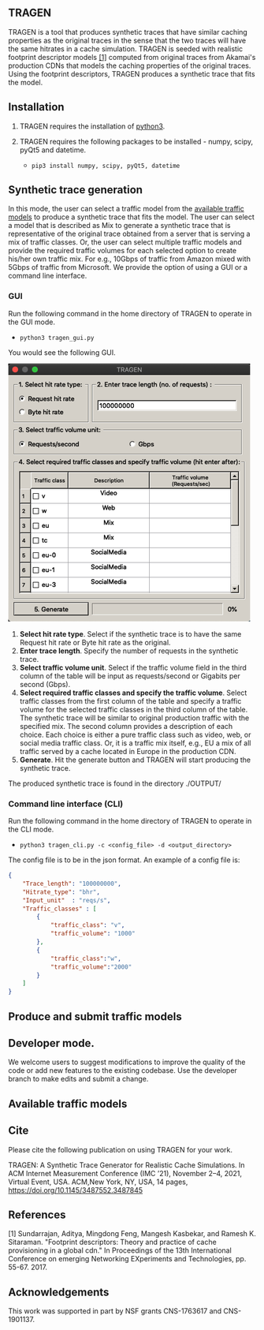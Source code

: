 ## TRAGEN

TRAGEN is a tool that produces synthetic traces that have similar caching properties as the original traces in the sense that the two traces will have the same hitrates in a cache simulation. TRAGEN is seeded with realistic footprint descriptor models [[1]](#1) computed from original traces from Akamai's production CDNs that models the caching properties of the original traces. Using the footprint descriptors, TRAGEN produces a synthetic trace that fits the model.

## Installation

1. TRAGEN requires the installation of [python3](https://www.python.org/downloads/).

2. TRAGEN requires the following packages to be installed - numpy, scipy, pyQt5 and datetime.
   * ``` pip3 install numpy, scipy, pyQt5, datetime ```

## Synthetic trace generation

In this mode, the user can select a traffic model from the [available traffic models](#available-traffic-models) to produce a synthetic trace that fits the model. The user can select a model that is described as Mix to generate a synthetic trace that is representative of the original trace obtained from a server that is serving a mix of traffic classes. Or, the user can select multiple traffic models and provide the required traffic volumes for each selected option to create his/her own traffic mix. For e.g., 10Gbps of traffic from Amazon mixed with 5Gbps of traffic from Microsoft. We provide the option of using a GUI or a command line interface.

### GUI

Run the following command in the home directory of TRAGEN to operate in the GUI mode.
   * ``` python3 tragen_gui.py ```

You would see the following GUI. 

![GUI](images/TRAGEN_2.png)

1. **Select hit rate type**. Select if the synthetic trace is to have the same Request hit rate or Byte hit rate as the original.
2. **Enter trace length**. Specify the number of requests in the synthetic trace.
3. **Select traffic volume unit**. Select if the traffic volume field in the third column of the table will be input as requests/second or Gigabits per second (Gbps).
4. **Select required traffic classes and specify the traffic volume**. Select traffic classes from the first column of the table and specify a traffic volume for the selected traffic classes in the third column of the table.  The synthetic trace will be similar to  original production traffic with the specified mix. The second column provides a description of each choice. Each choice is either a pure traffic class  such as video, web, or social media traffic class. Or, it is a traffic mix itself, e.g., EU a mix of all traffic served by a cache located in Europe in the production CDN.
5. **Generate**. Hit the generate button and TRAGEN will start producing the synthetic trace.

The produced synthetic trace is found in the directory ./OUTPUT/

### Command line interface (CLI)

Run the following command in the home directory of TRAGEN to operate in the CLI mode.
   * ``` python3 tragen_cli.py -c <config_file> -d <output_directory> ```

The config file is to be in the json format. An example of a config file is:

```json
{
    "Trace_length": "100000000",
    "Hitrate_type": "bhr",
    "Input_unit"  : "reqs/s",
    "Traffic_classes" : [
        {
            "traffic_class": "v",
            "traffic_volume": "1000"
        },
        {
            "traffic_class":"w",
            "traffic_volume":"2000"
        }
    ]
}
```

## Produce and submit traffic models


## Developer mode.

We welcome users to suggest modifications to improve the quality of the code or add new features to the existing codebase. Use the developer branch to make edits and submit a change.


## Available traffic models


## Cite

Please cite the following publication on using TRAGEN for your work.

TRAGEN: A Synthetic Trace Generator for Realistic Cache Simulations.
In ACM Internet Measurement Conference (IMC ’21), November 2–4, 2021, Virtual Event, USA. ACM,New York, NY, USA, 14 pages, https://doi.org/10.1145/3487552.3487845

## References

<a id="1">[1]</a> 
Sundarrajan, Aditya, Mingdong Feng, Mangesh Kasbekar, and Ramesh K. Sitaraman. "Footprint descriptors: Theory and practice of cache provisioning in a global cdn." In Proceedings of the 13th International Conference on emerging Networking EXperiments and Technologies, pp. 55-67. 2017.

## Acknowledgements
This work was supported in part by NSF grants CNS-1763617 and CNS-1901137.
